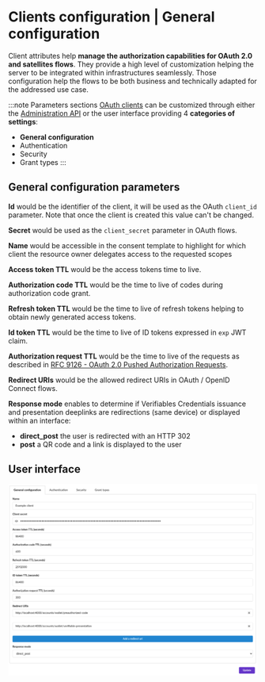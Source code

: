 # Clients configuration | General configuration

Client attributes help __manage the authorization capabilities for OAuth 2.0 and satellites flows__. They provide a high level of customization helping the server to be integrated within infrastructures seamlessly. Those configuration help the flows to be both business and technically adapted for the addressed use case.

:::note Parameters sections
[OAuth clients](/docs/provider-configuration/configure-clients) can be customized through either the [Administration API](/api/list-clients) or the user interface providing 4 __categories of settings__:

- __General configuration__
- Authentication
- Security
- Grant types
:::

## General configuration parameters

<div class="parameters">

 __Id__ would be the identifier of the client, it will be used as the OAuth `client_id` parameter. Note that once the client is created this value can't be changed.

 __Secret__ would be used as the `client_secret` parameter in OAuth flows.

 __Name__ would be accessible in the consent template to highlight for which client the resource owner delegates access to the requested scopes

 __Access token TTL__ would be the access tokens time to live.

 __Authorization code TTL__ would be the time to live of codes during authorization code grant.

 __Refresh token TTL__ would be the time to live of refresh tokens helping to obtain newly generated access tokens.

 __Id token TTL__ would be the time to live of ID tokens expressed in `exp` JWT claim.

 __Authorization request TTL__ would be the time to live of the requests as described in [RFC 9126 - OAuth 2.0 Pushed Authorization Requests](https://datatracker.ietf.org/doc/html/rfc9126).

 __Redirect URIs__ would be the allowed redirect URIs in OAuth / OpenID Connect flows.

 __Response mode__ enables to determine if Verifiables Credentials issuance and presentation deeplinks are redirections (same device) or displayed within an interface:
- __direct_post__ the user is redirected with an HTTP 302
- __post__ a QR code and a link is displayed to the user

</div>

## User interface
![client form](/assets/images/oauth-clients-general-configuration.png)
